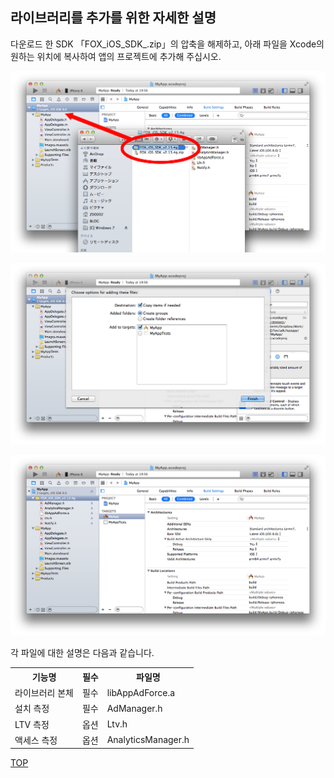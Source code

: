 ## 라이브러리를 추가를 위한 자세한 설명

다운로드 한 SDK 「FOX_iOS_SDK_.zip」의 압축을 해제하고, 아래 파일을 Xcode의 원하는 위치에 복사하여 앱의 프로젝트에 추가해 주십시오.

![インストール01](./img01.png)

![インストール02](./img02.png)

![インストール03](./img03.png)

각 파일에 대한 설명은 다음과 같습니다.

<table>
<tr><th>기능명</th><th>필수</th><th>파일명</th></tr>
<tr><td>라이브러리 본체</td><td>필수</td><td>libAppAdForce.a</td></tr>
<tr><td>설치 측정</td><td>필수</td><td>AdManager.h</td></tr>
<tr><td>LTV 측정</td><td>옵션</td><td>Ltv.h</td></tr>
<tr><td>액세스 측정</td><td>옵션</td><td>AnalyticsManager.h</td></tr>
</table>

[TOP](/lang/ko/README.md)
